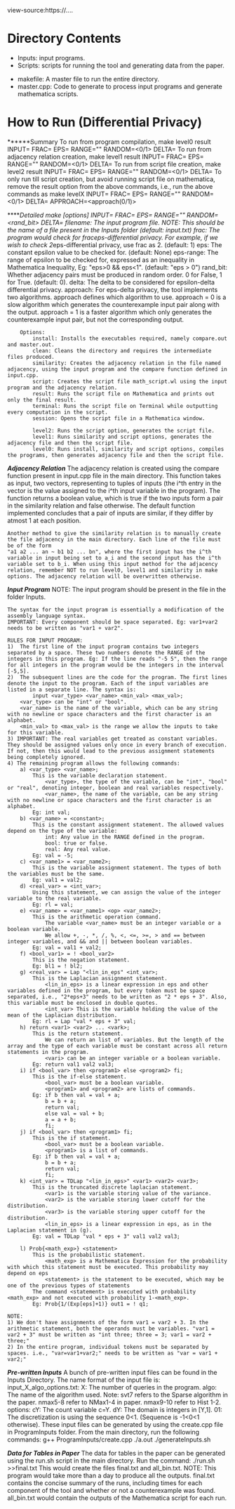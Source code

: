 view-source:https://....

# Directory Contents

- Inputs: input programs.
- Scripts: scripts for running the tool and generating data from the paper.
<!-- - Programs: A folder containing code to generate common input programs. -->
<!-- - ProgramInputs: A folder containing code to create input files to programs in Programs. -->
<!-- - Bash: A folder containing shell scripts to create data for Tables in paper. -->
<!-- - DiffPrivacyManual: This folder contains Mathematica script for -->
<!-- 	manual verification of counterexamples found by the tool. -->
<!-- - compare.cpp: A program which uses input.cpp to generate the -->
<!-- 	adjacency relation between inputs. -->
<!-- - input.cpp, input1.cpp, -->
<!-- 	input3.cpp: A program which contains function compare (and other -->
<!-- 	variations of the function), which defines the adjacency relation. -->
- makefile: A master file to run the entire directory.
- master.cpp: Code to generate to process input programs and generate
  mathematica scripts.
<!-- - run.sh: A shell program which runs scripts in Bash folder. -->
<!-- - topological_sort.cpp: A program which can generate the list of all -->
<!-- 	topological sorts which satisfy a given partial order. -->

# How to Run (Differential Privacy)

******Summary
	To run from program compilation,
		make level0 result INPUT=<filename> FRAC=<frac> EPS=<eps> RANGE="<eps-range>" RANDOM=<0/1> DELTA=<delta>
	To run from adjacency relation creation,
		make level1 result INPUT=<filename> FRAC=<frac> EPS=<eps> RANGE="<eps-range>" RANDOM=<0/1> DELTA=<delta>
	To run from script file creation,
		make level2 result INPUT=<filename> FRAC=<frac> EPS=<eps> RANGE="<eps-range>" RANDOM=<0/1> DELTA=<delta>
	To only run till script creation, but avoid running script file on mathematica, remove the result option from the above commands, i.e., run the above commands as
		make levelX INPUT=<filename> FRAC=<frac> EPS=<eps> RANGE="<eps-range>" RANDOM=<0/1> DELTA=<delta> APPROACH=<approach(0/1)>

******Detailed
	make [options] INPUT=<filename> FRAC=<frac> EPS=<eps> RANGE="<eps-range>" RANDOM=<rand_bit> DELTA=<delta>
		filename: The input program file. NOTE: This should be the name of a file present in the Inputs folder (default: input.txt)
		frac: The program would check for frac*eps-differential privacy. For example, if we wish to check 2*eps-differential privacy, use frac as 2. (default: 1)
		eps: The constant epsilon value to be checked for. (default: None)
		eps-range: The range of epsilon to be checked for, expressed as an inequality in Mathematica Inequality, Eg: "eps>0 && eps<1". (default: "eps > 0")
		rand_bit: Whether adjacency pairs must be produced in random order. 0 for False, 1 for True. (default: 0).
		delta: The delta to be considered for epsilon-delta differential privacy.
		approach: For eps-delta privacy, the tool implements two algorithms. approach defines which algorithm to use.
				approach = 0 is a slow algorithm which generates the counterexample input pair along with the output.
				approach = 1 is a faster algorithm which only generates the counterexample input pair, but not the corresponding output.

		Options:
			install: Installs the executables required, namely compare.out and master.out.
			clean: Cleans the directory and requires the intermediate files produced.
			similarity: Creates the adjacency relation in the file named adjacency, using the input program and the compare function defined in input.cpp.
			script: Creates the script file math_script.wl using the input program and the adjacency relation.
			result: Runs the script file on Mathematica and prints out only the final result.
			terminal: Runs the script file on Terminal while outputting every computation in the script.
			session: Opens the script file in a Mathematica window.

			level2: Runs the script option, generates the script file.
			level1: Runs similarity and script options, generates the adjacency file and then the script file.
			level0: Runs install, similarity and script options, compiles the programs, then generates adjacency file and then the script file.

***Adjacency Relation***
	The adjacency relation is created using the compare function present in input.cpp file in the main directory. This function takes as input, two vectors, representing to tuples of inputs (the i^th entry in the vector is the value assigned to the i^th input variable in the program). The function returns a boolean value, which is true if the two inputs form a pair in the similarity relation and false otherwise.
	The default function implemented concludes that a pair of inputs are similar, if they differ by atmost 1 at each position.

	Another method to give the similarity relation is to manually create the file adjacency in the main directory. Each line of the file must be of the form
	"a1 a2 ... an ~ b1 b2 ... bn", where the first input has the i^th variable in input being set to a_i and the second input has the i^th variable set to b_i. When using this input method for the adjacency relation, remember NOT to run level0, level1 and similarity in make options. The adjacency relation will be overwritten otherwise.

***Input Program***
	NOTE: The input program should be present in the file <filename> in the folder Inputs.

	The syntax for the input program is essentially a modification of the assembly language syntax.
	IMPORTANT: Every component should be space separated. Eg: var1+var2 needs to be written as "var1 + var2".

	RULES FOR INPUT PROGRAM:
	1)	The first line of the input program contains two integers separated by a space. These two numbers denote the RANGE of the integers in this program. Eg: If the line reads "-5 5", then the range for all integers in the program would be the integers in the interval [-5,5].
	2)	The subsequent lines are the code for the program. The first lines denote the input to the program. Each of the input variables are listed in a separate line. The syntax is:
			input <var_type> <var_name> <min_val> <max_val>;
		<var_type> can be "int" or "bool".
		<var_name> is the name of the variable, which can be any string with no newline or space characters and the first character is an alphabet.
		<min_val> to <max_val> is the range we allow the inputs to take for this variable.
	3) IMPORTANT: The real variables get treated as constant variables. They should be assigned values only once in every branch of execution. If not, then this would lead to the previous assignment statements being completely ignored.
	4) The remaining program allows the following commands:
		a) <var_type> <var_name>;
			This is the variable declaration statement.
				<var_type>, the type of the variable, can be "int", "bool" or "real", denoting integer, boolean and real variables respectively.
				<var_name>, the name of the variable, can be any string with no newline or space characters and the first character is an alphabet.
			Eg: int val;
		b) <var_name> = <constant>;
			This is the constant assignment statement. The allowed values depend on the type of the variable:
				int: Any value in the RANGE defined in the program.
				bool: true or false.
				real: Any real value.
			Eg: val = -5;
		c) <var_name1> = <var_name2>;
			This is the variable assignment statement. The types of both the variables must be the same.
			Eg: val1 = val2;
		d) <real_var> = <int_var>;
			Using this statement, we can assign the value of the integer variable to the real variable.
			Eg: rl = val;
		e) <var_name> = <var_name1> <op> <var_name2>;
			This is the arithmetic operation command.
				The variable <var_name> must be an integer variable or a boolean variable.
				We allow +, -, *, /, %, <, <=, >=, > and == between integer variables, and && and || between boolean variables.
			Eg: val = val1 + val2;
		f) <bool_var1> = ! <bool_var2>
			This is the negation statement.
			Eg: bl1 = ! bl2;
		g) <real_var> = Lap "<lin_in_eps" <int_var>;
			This is the Laplacian assignment statement.
				<lin_in_eps> is a linear expression in eps and other variables defined in the program, but every token must be space separated, i.e., "2*eps+3" needs to be written as "2 * eps + 3". Also, this variable must be enclosed in double quotes.
				<int_var> This is the variable holding the value of the mean of the Laplacian distribution.
			Eg: rl = Lap "val * eps + 3" val;
		h) return <var1> <var2> ... <vark>;
			This is the return statement.
				We can return an list of variables. But the length of the array and the type of each variable must be constant across all return statements in the program.
				<vari> can be an integer variable or a boolean variable.
			Eg: return val1 val2 val3;
		i) if <bool_var> then <program1> else <program2> fi;
			This is the if-else statement.
				<bool_var> must be a boolean variable.
				<program1> and <program2> are lists of commands.
			Eg: if b then val = val + a;
				b = b + a;
				return val;
				else val = val + b;
				a = a + b;
				fi;
		j) if <bool_var> then <program1> fi;
			This is the if statement.
				<bool_var> must be a boolean variable.
				<program1> is a list of commands.
			Eg: if b then val = val + a;
				b = b + a;
				return val;
				fi;
		k) <int_var> = TDLap "<lin_in_eps>" <var1> <var2> <var3>;
			This is the truncated discrete laplacian statement.
				<var1> is the variable storing value of the variance.
				<var2> is the variable storing lower cutoff for the distribution.
				<var3> is the variable storing upper cutoff for the distribution.
				<lin_in_eps> is a linear expression in eps, as in the Laplacian statement in (g).
			Eg: val = TDLap "val * eps + 3" val1 val2 val3;

		l) Prob{<math_exp>} <statement>
			This is the probabilistic statement.
				<math_exp> is a Mathematica Expression for the probability with which this statement must be executed. This probability may depend on eps
		    	<statement> is the statement to be executed, which may be one of the previous types of statements
			The command <statement> is executed with probability <math_exp> and not executed with probability 1-<math_exp>.
			Eg: Prob{1/(Exp[eps]+1)} out1 = ! q1;

	NOTE:
	1) We don't have assignments of the form var1 = var2 + 3. In the arithmetic statement, both the operands must be variables. "var1 = var2 + 3" must be written as "int three; three = 3; var1 = var2 + three;"
	2) In the entire program, individual tokens must be separated by spaces. i.e., "var=var1+var2;" needs to be written as "var = var1 + var2;"

***Pre-written Inputs***
	A bunch of pre-written input files can be found in the Inputs Directory. The name format of the input file is:
	input_X_algo_options.txt:
		X: The number of queries in the program.
		algo: The name of the algorithm used. Note: svt7 refers to the Sparse algorithm in the paper. nmax5-8 refer to NMax1-4 in paper. nmax9-10 refer to Hist 1-2.
		options:
			cY: The count variable c=Y.
			dY: The domain is integers in [Y,1].
			01: The discretization is using the sequence 0<1. (Sequence is -1<0<1 otherwise).
	These input files can be generated by using the create.cpp file in ProgramInputs folder. From the main directory, run the following commands:
		g++ ProgramInputs/create.cpp
		./a.out
		./generateInputs.sh

***Data for Tables in Paper***
	The data for tables in the paper can be generated using the run.sh script in the main directory. Run the command:
		./run.sh >>final.txt
	This would create the files final.txt and all_bin.txt.
	NOTE: This program would take more than a day to produce all the outputs.
	final.txt contains the concise summary of the runs, including times for each component of the tool and whether or not a counterexample was found.
	all_bin.txt would contain the outputs of the Mathematica script for each run.
